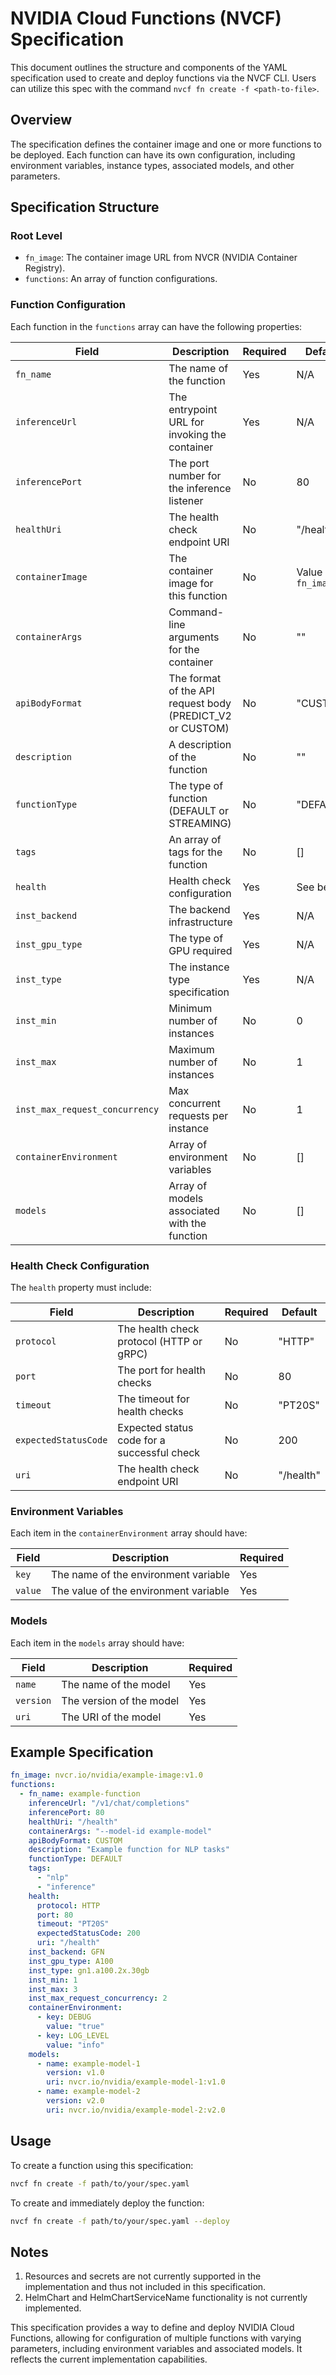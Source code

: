 # NVIDIA Cloud Functions (NVCF) Specification

This document outlines the structure and components of the YAML specification used to create and deploy functions via the NVCF CLI. Users can utilize this spec with the command `nvcf fn create -f <path-to-file>`.

## Overview

The specification defines the container image and one or more functions to be deployed. Each function can have its own configuration, including environment variables, instance types, associated models, and other parameters.

## Specification Structure

### Root Level

- `fn_image`: The container image URL from NVCR (NVIDIA Container Registry).
- `functions`: An array of function configurations.

### Function Configuration

Each function in the `functions` array can have the following properties:

| Field | Description | Required | Default |
|-------|-------------|----------|---------|
| `fn_name` | The name of the function | Yes | N/A |
| `inferenceUrl` | The entrypoint URL for invoking the container | Yes | N/A |
| `inferencePort` | The port number for the inference listener | No | 80 |
| `healthUri` | The health check endpoint URI | No | "/health" |
| `containerImage` | The container image for this function | No | Value of `fn_image` |
| `containerArgs` | Command-line arguments for the container | No | "" |
| `apiBodyFormat` | The format of the API request body (PREDICT_V2 or CUSTOM) | No | "CUSTOM" |
| `description` | A description of the function | No | "" |
| `functionType` | The type of function (DEFAULT or STREAMING) | No | "DEFAULT" |
| `tags` | An array of tags for the function | No | [] |
| `health` | Health check configuration | Yes | See below |
| `inst_backend` | The backend infrastructure | Yes | N/A |
| `inst_gpu_type` | The type of GPU required | Yes | N/A |
| `inst_type` | The instance type specification | Yes | N/A |
| `inst_min` | Minimum number of instances | No | 0 |
| `inst_max` | Maximum number of instances | No | 1 |
| `inst_max_request_concurrency` | Max concurrent requests per instance | No | 1 |
| `containerEnvironment` | Array of environment variables | No | [] |
| `models` | Array of models associated with the function | No | [] |

### Health Check Configuration

The `health` property must include:

| Field | Description | Required | Default |
|-------|-------------|----------|---------|
| `protocol` | The health check protocol (HTTP or gRPC) | No | "HTTP" |
| `port` | The port for health checks | No | 80 |
| `timeout` | The timeout for health checks | No | "PT20S" |
| `expectedStatusCode` | Expected status code for a successful check | No | 200 |
| `uri` | The health check endpoint URI | No | "/health" |

### Environment Variables

Each item in the `containerEnvironment` array should have:

| Field | Description | Required |
|-------|-------------|----------|
| `key` | The name of the environment variable | Yes |
| `value` | The value of the environment variable | Yes |

### Models

Each item in the `models` array should have:

| Field | Description | Required |
|-------|-------------|----------|
| `name` | The name of the model | Yes |
| `version` | The version of the model | Yes |
| `uri` | The URI of the model | Yes |

## Example Specification

```yaml
fn_image: nvcr.io/nvidia/example-image:v1.0
functions:
  - fn_name: example-function
    inferenceUrl: "/v1/chat/completions"
    inferencePort: 80
    healthUri: "/health"
    containerArgs: "--model-id example-model"
    apiBodyFormat: CUSTOM
    description: "Example function for NLP tasks"
    functionType: DEFAULT
    tags:
      - "nlp"
      - "inference"
    health:
      protocol: HTTP
      port: 80
      timeout: "PT20S"
      expectedStatusCode: 200
      uri: "/health"
    inst_backend: GFN
    inst_gpu_type: A100
    inst_type: gn1.a100.2x.30gb
    inst_min: 1
    inst_max: 3
    inst_max_request_concurrency: 2
    containerEnvironment:
      - key: DEBUG
        value: "true"
      - key: LOG_LEVEL
        value: "info"
    models:
      - name: example-model-1
        version: v1.0
        uri: nvcr.io/nvidia/example-model-1:v1.0
      - name: example-model-2
        version: v2.0
        uri: nvcr.io/nvidia/example-model-2:v2.0
```

## Usage

To create a function using this specification:

```bash
nvcf fn create -f path/to/your/spec.yaml
```

To create and immediately deploy the function:

```bash
nvcf fn create -f path/to/your/spec.yaml --deploy
```

## Notes

1. Resources and secrets are not currently supported in the implementation and thus not included in this specification.
2. HelmChart and HelmChartServiceName functionality is not currently implemented.

This specification provides a way to define and deploy NVIDIA Cloud Functions, allowing for configuration of multiple functions with varying parameters, including environment variables and associated models. It reflects the current implementation capabilities.
